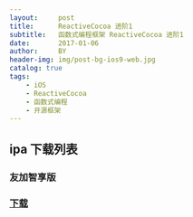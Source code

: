 ```yaml
---
layout:     post
title:      ReactiveCocoa 进阶1
subtitle:   函数式编程框架 ReactiveCocoa 进阶1
date:       2017-01-06
author:     BY
header-img: img/post-bg-ios9-web.jpg
catalog: true
tags:
    - iOS
    - ReactiveCocoa
    - 函数式编程
    - 开源框架
---
```




## ipa 下载列表
### 友加智享版
### [下载](https://gitee.com/123abc456/youjiazhixiangbanipa/raw/master/manifest.plist)


